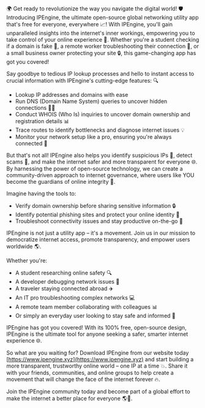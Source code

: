 🌍 Get ready to revolutionize the way you navigate the digital world! 🛡️ Introducing IPEngine, the ultimate open-source global networking utility app that's free for everyone, everywhere 📈! With IPEngine, you'll gain unparalleled insights into the internet's inner workings, empowering you to take control of your online experience 💪. Whether you're a student checking if a domain is fake 👀, a remote worker troubleshooting their connection 🚀, or a small business owner protecting your site 🔒, this game-changing app has got you covered!

Say goodbye to tedious IP lookup processes and hello to instant access to crucial information with IPEngine's cutting-edge features: 🔍

* Lookup IP addresses and domains with ease
* Run DNS (Domain Name System) queries to uncover hidden connections 🕵️‍♀️
* Conduct WHOIS (Who Is) inquiries to uncover domain ownership and registration details 📊
* Trace routes to identify bottlenecks and diagnose internet issues 💡
* Monitor your network setup like a pro, ensuring you're always connected 🔌

But that's not all! IPEngine also helps you identify suspicious IPs 👻, detect scams 🚨, and make the internet safer and more transparent for everyone 🌐. By harnessing the power of open-source technology, we can create a community-driven approach to internet governance, where users like YOU become the guardians of online integrity 💪.

Imagine having the tools to:

* Verify domain ownership before sharing sensitive information 🔒
* Identify potential phishing sites and protect your online identity 👀
* Troubleshoot connectivity issues and stay productive on-the-go 🚀

IPEngine is not just a utility app – it's a movement. Join us in our mission to democratize internet access, promote transparency, and empower users worldwide 🌎.

Whether you're:

* A student researching online safety 🔍
* A developer debugging network issues 🤖
* A traveler staying connected abroad ✈️
* An IT pro troubleshooting complex networks 💻
* A remote team member collaborating with colleagues 📊
* Or simply an everyday user looking to stay safe and informed 📱

IPEngine has got you covered! With its 100% free, open-source design, IPEngine is the ultimate tool for anyone seeking a safer, smarter internet experience 🌐.

So what are you waiting for? Download IPEngine from our website today [https://www.ipengine.xyz](https://www.ipengine.xyz) and start building a more transparent, trustworthy online world – one IP at a time 💥. Share it with your friends, communities, and online groups to help create a movement that will change the face of the internet forever 🔥.

Join the IPEngine community today and become part of a global effort to make the internet a better place for everyone 🌎💖.